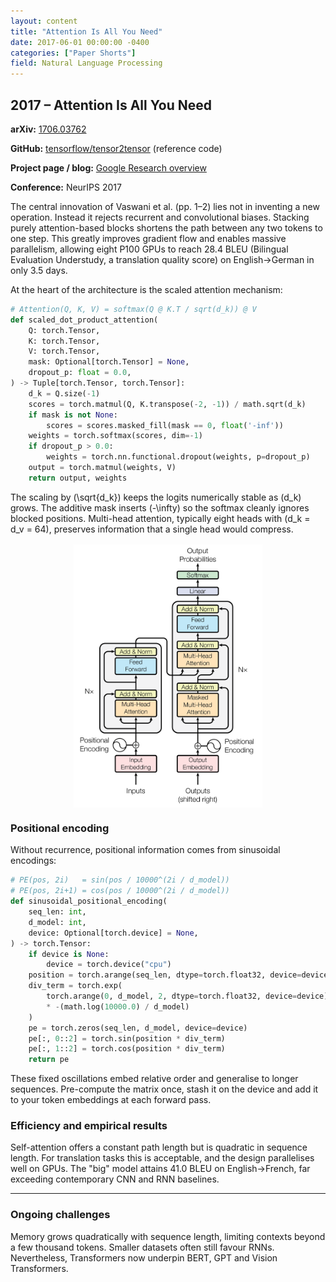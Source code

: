 ```yaml
---
layout: content
title: "Attention Is All You Need"
date: 2017-06-01 00:00:00 -0400
categories: ["Paper Shorts"]
field: Natural Language Processing
---
```


## 2017 – Attention Is All You Need

**arXiv:** [1706.03762](https://arxiv.org/abs/1706.03762)

**GitHub:** [tensorflow/tensor2tensor](https://github.com/tensorflow/tensor2tensor) (reference code)

**Project page / blog:**
[Google Research overview](https://ai.googleblog.com/2017/08/transformer-novel-neural-network.html)

**Conference:** NeurIPS 2017

The central innovation of Vaswani et al. (pp. 1–2) lies not in inventing a new operation.
Instead it rejects recurrent and convolutional biases.
Stacking purely attention-based blocks shortens the path between any two tokens to one step.
This greatly improves gradient flow and enables massive parallelism,
allowing eight P100 GPUs to reach 28.4 BLEU (Bilingual Evaluation Understudy, a translation quality score)
on English→German in only 3.5 days.

At the heart of the architecture is the scaled attention mechanism:

```python
# Attention(Q, K, V) = softmax(Q @ K.T / sqrt(d_k)) @ V
def scaled_dot_product_attention(
    Q: torch.Tensor,
    K: torch.Tensor,
    V: torch.Tensor,
    mask: Optional[torch.Tensor] = None,
    dropout_p: float = 0.0,
) -> Tuple[torch.Tensor, torch.Tensor]:
    d_k = Q.size(-1)
    scores = torch.matmul(Q, K.transpose(-2, -1)) / math.sqrt(d_k)
    if mask is not None:
        scores = scores.masked_fill(mask == 0, float('-inf'))
    weights = torch.softmax(scores, dim=-1)
    if dropout_p > 0.0:
        weights = torch.nn.functional.dropout(weights, p=dropout_p)
    output = torch.matmul(weights, V)
    return output, weights
```

The scaling by \(\sqrt{d_k}\) keeps the logits numerically stable as \(d_k\) grows.
The additive mask inserts \(-\infty\) so the softmax cleanly ignores blocked positions.
Multi-head attention, typically eight heads with \(d_k = d_v = 64\),
preserves information that a single head would compress.

<img src="/assets/images/attention.png" alt="Transformer" style="max-width:60%;margin:1rem auto;display:block;">

### Positional encoding

Without recurrence, positional information comes from sinusoidal encodings:

```python
# PE(pos, 2i)   = sin(pos / 10000^(2i / d_model))
# PE(pos, 2i+1) = cos(pos / 10000^(2i / d_model))
def sinusoidal_positional_encoding(
    seq_len: int,
    d_model: int,
    device: Optional[torch.device] = None,
) -> torch.Tensor:
    if device is None:
        device = torch.device("cpu")
    position = torch.arange(seq_len, dtype=torch.float32, device=device).unsqueeze(1)
    div_term = torch.exp(
        torch.arange(0, d_model, 2, dtype=torch.float32, device=device)
        * -(math.log(10000.0) / d_model)
    )
    pe = torch.zeros(seq_len, d_model, device=device)
    pe[:, 0::2] = torch.sin(position * div_term)
    pe[:, 1::2] = torch.cos(position * div_term)
    return pe
```

These fixed oscillations embed relative order and generalise to longer sequences.
Pre-compute the matrix once, stash it on the device and add it to your token embeddings at each forward pass.

### Efficiency and empirical results

Self-attention offers a constant path length but is quadratic in sequence length.
For translation tasks this is acceptable, and the design parallelises well on GPUs.
The "big" model attains 41.0 BLEU on English→French, far exceeding contemporary CNN and RNN baselines.

---

### Ongoing challenges

Memory grows quadratically with sequence length, limiting contexts beyond a few thousand tokens.
Smaller datasets often still favour RNNs.
Nevertheless, Transformers now underpin BERT, GPT and Vision Transformers.
